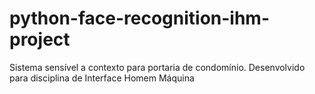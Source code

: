 # python-face-recognition-ihm-project

Sistema sensível a contexto para portaria de condomínio. Desenvolvido para disciplina de Interface Homem Máquina
